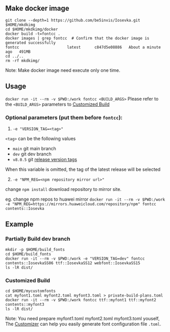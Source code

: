 ## Make docker image
```
git clone --depth=1 https://github.com/be5invis/Iosevka.git $HOME/mkdkimg
cd $HOME/mkdkimg/docker
docker build -t=fontcc .
docker images | grep fontcc  # Confirm that the docker image is generated successfully
fontcc                     latest      c847d5e08886   About a minute ago   491MB
cd ../..
rm -rf mkdkimg/
```
Note: Make docker image need execute only one time.

## Usage
`docker run -it --rm -v $PWD:/work fontcc <BUILD_ARGS>`
Please refer to the `<BUILD_ARGS>` parameters to [Customized Build](../dev/doc/custom-build.md#customized-build)
### Optional parameters (put them before `fontcc`):
1. `-e "VERSION_TAG=<tag>"`

`<tag>` can be the following values
-  `main`    git main branch
-  `dev`     git dev branch
-  `v8.0.5`  git [release version tags](../../tags)

When this variable is omitted, the tag of the latest release will be selected

2. `-e "NPM_REG=<npm repository mirror url>"`

change `npm install` download repository to mirror site.

eg. change npm repos to huawei mirror
 `docker run -it --rm -v $PWD:/work -e "NPM_REG=https://mirrors.huaweicloud.com/repository/npm" fontcc contents::Iosevka`

## Example
### Partially Build dev branch
```
mkdir -p $HOME/build_fonts
cd $HOME/build_fonts
docker run -it --rm -v $PWD:/work -e "VERSION_TAG=dev" fontcc contents::IosevkaSS06 ttf::IosevkaSS12 webfont::IosevkaSS15
ls -lR dist/
```
### Customized Build
```
cd $HOME/mycustomfonts
cat myfont1.toml myfont2.toml myfont3.toml > private-build-plans.toml
docker run -it --rm -v $PWD:/work fontcc ttf::myfont1 ttf::myfont2 contents::myfont3
ls -lR dist/
```
Note: You need prepare myfont1.toml myfont2.toml myfont3.toml youself, The [Customizer](https://be5invis.github.io/Iosevka/customizer) can help you easily generate font configuration file `.toml`.
